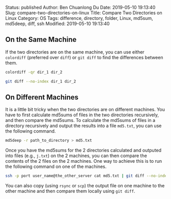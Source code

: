 Status: published
Author: Ben Chuanlong Du
Date: 2019-05-10 19:13:40
Slug: compare-two-directories-on-linux
Title: Compare Two Directories on Linux
Category: OS
Tags: difference, directory, folder, Linux, md5sum, md5deep, diff, ssh
Modified: 2019-05-10 19:13:40


## On the Same Machine

If the two directories are on the same machine, 
you can use either `colordiff` (preferred over `diff`) or `git diff`
to find the differences between them. 
```sh
colordiff -qr dir_1 dir_2
```
```sh
git diff --no-index dir_1 dir_2
```

## On Different Machines

It is a little bit tricky when the two directories are on different machines. 
You have to first calculate md5sums of files in the two directories recursively,
and then compare the md5sums.
To calculate the md5sums of files in a directory recursively 
and output the results into a file `md5.txt`, 
you can use the following command.
```sh
md5deep -r path_to_directory > md5.txt
```
Once you have the md5sums for the 2 directories calculated 
and outputed into files (e.g., `j.txt`) on the 2 machines,
you can then compare the contents of the 2 files on the 2 machines.
One way to achieve this is to run the following command on one of the machines.
```sh
ssh -p port user_name@the_other_server cat md5.txt | git diff --no-index md5.txt -
```
You can also copy (using `rsync` or `scp`) the output file on one machine to the other machine 
and then compare them locally using `git diff`.
